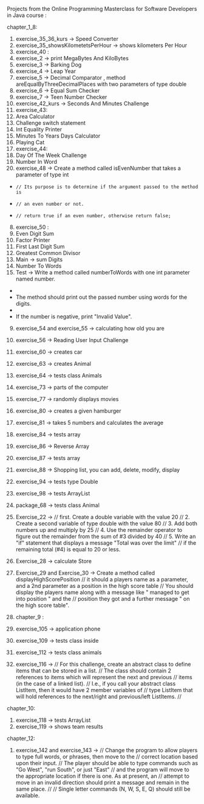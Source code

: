 Projects from the Online Programming Masterclass for Software Developers in Java course : 

chapter_1_8:

1. exercise_35_36_kurs -> Speed Converter
2. exercise_35_showsKilometetsPerHour -> shows kilometers Per Hour
3. exercise_40 :
  1. exercise_2 -> print MegaBytes And KiloBytes
  2. exercise_3 -> Barking Dog
  3. exercise_4 -> Leap Year
  4. exercise_5 -> Decimal Comparator , method areEqualByThreeDecimalPlaces with two parameters of type double
  5. exercise_6 -> Equal Sum Checker
  6. exercise_7 -> Teen Number Checker
4. exercise_42_kurs -> Seconds And Minutes Challenge
5. exercise_43:
  1. Area Calculator
  2. Challenge switch statement
  3. Int Equality Printer
  4. Minutes To Years Days Calculator
  5. Playing Cat
6. exercise_44:
  1. Day Of The Week Challenge
  2. Number In Word
7. exercise_48 ->   Create a method called isEvenNumber that takes a parameter of type int
 *     // Its purpose is to determine if the argument passed to the method is
 *     // an even number or not.
 *     // return true if an even number, otherwise return false; 
8. exercise_50 :
  1. Even Digit Sum
  2. Factor Printer
  3. First Last Digit Sum
  4. Greatest Common Divisor
  5. Main -> sum Digits
  6. Number To Words
  7. Test -> Write a method called numberToWords with one int parameter named number.
 *
 * The method should print out the passed number using words for the digits.
 *
 * If the number is negative, print "Invalid Value".
9. exercise_54 and exercise_55 -> calculating how old you are 
10. exercise_56 -> Reading User Input Challenge
11. exercise_60 -> creates car
12. exercise_63 -> creates Animal
13. exercise_64 -> tests class Animals
14. exercise_73 -> parts of the computer
15. exercise_77 -> randomly displays movies
16. exercise_80 -> creates a given hamburger
17. exercise_81 -> takes 5 numbers and calculates the average
18. exercise_84 -> tests array
19. exercise_86 -> Reverse Array 
20. exercise_87 -> tests array
21. exercise_88 -> Shopping list, you can add, delete, modify, display
22. exercise_94 -> tests type Double
23. exercise_98 -> tests ArrayList
24. package_68 ->  tests class Animal
25. Exercise_22 -> // first. Create a double variable with the value 20
        // 2. Create a second variable of type double with the value 80
        // 3. Add both numbers up and multiply by 25
        // 4. Use the remainder operator to figure out the remainder from the sum of #3 divided by 40
        // 5. Write an "if" statement that displays a message "Total was over the limit"
        //    if the remaining total (#4) is equal to 20 or less.
26. Exercise_28 -> calculate Store
27. Exercise_29 and Exercise_30 -> Create a method called displayHighScorePosition
        // it should a players name as a parameter, and a 2nd parameter as a position in the high score table
        // You should display the players name along with a message like " managed to get into position " and the
        // position they got and a further message " on the high score table".




2. chapter_9 :

1. exercise_105 -> application phone
2. exercise_109 -> tests class inside
3. exercise_112 -> tests class animals
4. exercise_116 ->    // For this challenge, create an abstract class to define items that can be stored in a list.
        // The class should contain 2 references to items which will represent the next and previous
        // items (in the case of a linked list).
        // I.e., if you call your abstract class ListItem, then it would have 2 member variables of
        // type ListItem that will hold references to the next/right and previous/left ListItems.
        //



chapter_10:

1. exercise_118 -> tests ArrayList
2. exercise_119 -> shows team results


chapter_12:

1. exercise_142 and exercise_143 -> // Change the program to allow players to type full words, or phrases, then move to the
        // correct location based upon their input.
        // The player should be able to type commands such as "Go West", "run South", or just "East"
        // and the program will move to the appropriate location if there is one.  As at present, an
        // attempt to move in an invalid direction should print a message and remain in the same place.
        //
        // Single letter commands (N, W, S, E, Q) should still be available.
 
